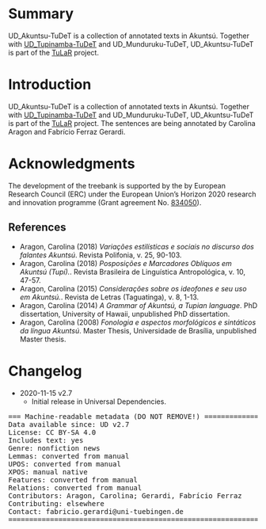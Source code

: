 # Summary

UD_Akuntsu-TuDeT is a collection of annotated texts in Akuntsú. Together with [UD_Tupinamba-TuDeT](https://github.com/UniversalDependencies/UD_Tupinamba-TuDeT) and UD_Munduruku-TuDeT, UD_Akuntsu-TuDeT is part of the [TuLaR](https://tular.org) project. 

# Introduction

UD_Akuntsu-TuDeT is a collection of annotated texts in Akuntsú. Together with [UD_Tupinamba-TuDeT](https://github.com/UniversalDependencies/UD_Tupinamba-TuDeT) and UD_Munduruku-TuDeT, UD_Akuntsu-TuDeT is part of the [TuLaR](https://tular.org) project.  The sentences are being annotated by Carolina Aragon and Fabrício Ferraz Gerardi.


# Acknowledgments

The development of the treebank is supported by the by European Research Council (ERC) under the European Union’s Horizon 2020 research and innovation programme (Grant agreement No. [834050](https://uni-tuebingen.de/fakultaeten/philosophische-fakultaet/fachbereiche/neuphilologie/seminar-fuer-sprachwissenschaft/arbeitsbereiche/allg-sprachwissenschaft/projekte/crosslingference/)).

## References
  
* Aragon, Carolina (2018) *Variações estilísticas e sociais no discurso dos falantes Akuntsú*. Revista Polifonia, v. 25, 90-103. 
* Aragon, Carolina (2018) *Posposições e Marcadores Oblíquos em Akuntsú (Tupí).*. Revista Brasileira de Linguística Antropológica, v. 10, 47-57. 
* Aragon, Carolina (2015) *Considerações sobre os ideofones e seu uso em Akuntsú.*. Revista de Letras (Taguatinga), v. 8, 1-13.
* Aragon, Carolina (2014) *A Grammar of Akuntsú, a Tupian language*. PhD dissertation, University of Hawaii, unpublished PhD dissertation. 
* Aragon, Carolina (2008) *Fonologia e aspectos morfológicos e sintáticos da língua Akuntsú*. Master Thesis, Universidade de Brasília, unpublished Master thesis.


# Changelog

* 2020-11-15 v2.7
  * Initial release in Universal Dependencies.


<pre>
=== Machine-readable metadata (DO NOT REMOVE!) ================================
Data available since: UD v2.7
License: CC BY-SA 4.0
Includes text: yes
Genre: nonfiction news
Lemmas: converted from manual
UPOS: converted from manual
XPOS: manual native
Features: converted from manual
Relations: converted from manual
Contributors: Aragon, Carolina; Gerardi, Fabrício Ferraz
Contributing: elsewhere
Contact: fabricio.gerardi@uni-tuebingen.de
===============================================================================
</pre>
